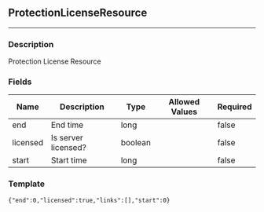 ## ProtectionLicenseResource
---
### Description
Protection License Resource
### Fields
| Name | Description | Type | Allowed Values | Required |
| ---- | ----------- | ---- | -------------- | -------- |
| end | End time | long |  | false |
| licensed | Is server licensed? | boolean |  | false |
| start | Start time | long |  | false |
### Template
```
{"end":0,"licensed":true,"links":[],"start":0}
```
